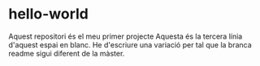 # hello-world
Aquest repositori és el meu primer projecte
Aquesta és la tercera línia d'aquest espai en blanc. He d'escriure una variació per tal que la branca readme sigui diferent de la màster.
